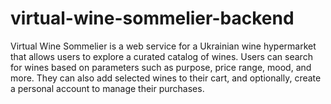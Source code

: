 # virtual-wine-sommelier-backend
Virtual Wine Sommelier is a web service for a Ukrainian wine hypermarket that allows users to explore a curated catalog of wines. Users can search for wines based on parameters such as purpose, price range, mood, and more. They can also add selected wines to their cart, and optionally, create a personal account to manage their purchases.
